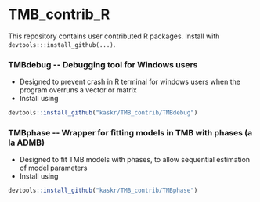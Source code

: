 # TMB_contrib_R

This repository contains user contributed R packages.
Install with ```devtools:::install_github(...)```.

### TMBdebug -- Debugging tool for Windows users
* Designed to prevent crash in R terminal for windows users when the program overruns a vector or matrix
* Install using
```R
devtools::install_github("kaskr/TMB_contrib/TMBdebug")
```

### TMBphase -- Wrapper for fitting models in TMB with phases (a la ADMB)
* Designed to fit TMB models with phases, to allow sequential estimation of model parameters
* Install using
```R
devtools::install_github("kaskr/TMB_contrib/TMBphase")
```
